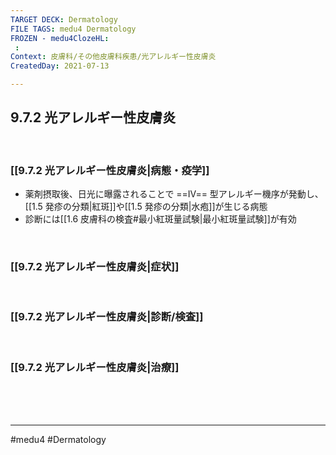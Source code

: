 ```yaml
---
TARGET DECK: Dermatology
FILE TAGS: medu4 Dermatology
FROZEN - medu4ClozeHL:
 : 
Context: 皮膚科/その他皮膚科疾患/光アレルギー性皮膚炎
CreatedDay: 2021-07-13

---
```


## 9.7.2 光アレルギー性皮膚炎

<br>

### [[9.7.2 光アレルギー性皮膚炎|病態・疫学]]
* 薬剤摂取後、日光に曝露されることで ==Ⅳ== 型アレルギー機序が発動し、[[1.5 発疹の分類|紅斑]]や[[1.5 発疹の分類|水疱]]が生じる病態
* 診断には[[1.6 皮膚科の検査#最小紅斑量試験|最小紅斑量試験]]が有効
<!--ID: 1626163349417-->


<br>

### [[9.7.2 光アレルギー性皮膚炎|症状]]


<br>

### [[9.7.2 光アレルギー性皮膚炎|診断/検査]]


<br>

### [[9.7.2 光アレルギー性皮膚炎|治療]]


<br><br><br>

---
#medu4 #Dermatology  
